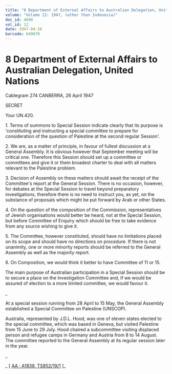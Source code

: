```yaml
---
title: "8 Department of External Affairs to Australian Delegation, United Nations"
volume: "Volume 12: 1947, (other than Indonesia)"
doc_id: 4690
vol_id: 12
date: 1947-04-26
barcode: 649670
---
```


# 8 Department of External Affairs to Australian Delegation, United Nations

Cablegram 274 CANBERRA, 26 April 1947

SECRET

Your UN.420.

1\. Terms of summons to Special Session indicate clearly that its purpose is 'constituting and instructing a special committee to prepare for consideration of the question of Palestine at the second regular Session'.

2\. We are, as a matter of principle, in favour of fullest discussion at a General Assembly. It is obvious however that September meeting will be critical one. Therefore this Session should set up a committee or committees and give it or them broadest charter to deal with all matters relevant to the Palestine problem.

3\. Decision of Assembly on these matters should await the receipt of the Committee's report at the General Session. There is no occasion, however, for debates at the Special Session to travel beyond preparatory investigations, therefore there is no need to instruct you, as yet, on the substance of proposals which might be put forward by Arab or other States.

4\. On the question of the composition of the Commission, representatives of Jewish organisations would better be heard, not at the Special Session, but before Committee of Enquiry which should be free to take evidence from any source wishing to give it.

5\. The Committee, however constituted, should have no limitations placed on its scope and should have no directions on procedure. If there is not unanimity, one or more minority reports should be referred to the General Assembly as well as the majority report.

6\. On Composition, we would think it better to have Committee of 11 or 15.

The main purpose of Australian participation in a Special Session should be to secure a place on the Investigation Committee and, if we would be assured of election to a more limited committee, we would favour it.

_

At a special session running from 28 April to 15 May, the General Assembly established a Special Committee on Palestine (UNSCOP).

Australia, represented by J.D.L. Hood, was one of eleven states elected to the special committee, which was based in Geneva, but visited Palestine from 15 June to 29 July. Hood chaired a subcommittee visiting displaced person and refugee camps in Germany and Austria from 8 to 14 August. The committee reported to the General Assembly at its regular session later in the year.

_

_ [ [AA : A1838, TS852/19/1](http://www.naa.gov.au/cgi-bin/Search?O=I&Number=649670) ]_
